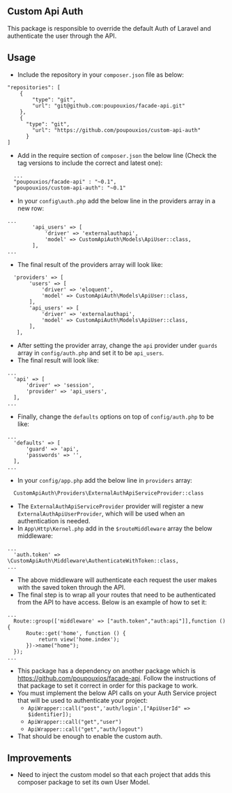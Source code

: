 ## Custom Api Auth

This package is responsible to override the default Auth of Laravel and authenticate the user through the API.

## Usage

* Include the repository in your `composer.json` file as below:
```
"repositories": [
    {
        "type": "git",
        "url": "git@github.com:poupouxios/facade-api.git"
    },
    {
      "type": "git",
    	"url": "https://github.com/poupouxios/custom-api-auth"
	  }
]
```
* Add in the require section of `composer.json` the below line (Check the tag versions to include the correct and latest one):
```
  ...
  "poupouxios/facade-api" : "~0.1",
  "poupouxios/custom-api-auth": "~0.1"
```
* In your `config\auth.php` add the below line in the providers array in a new row:
```
...
        'api_users' => [
            'driver' => 'externalauthapi',
            'model' => CustomApiAuth\Models\ApiUser::class,
        ],
...
```
* The final result of the providers array will look like:
```
  'providers' => [
       'users' => [
           'driver' => 'eloquent',
           'model' => CustomApiAuth\Models\ApiUser::class,
       ],
       'api_users' => [
           'driver' => 'externalauthapi',
           'model' => CustomApiAuth\Models\ApiUser::class,
       ],
   ],
```
* After setting the provider array, change the `api` provider under `guards` array in `config/auth.php` and set it to be `api_users`.
* The final result will look like:
```
...
  'api' => [
      'driver' => 'session',
      'provider' => 'api_users',
  ],
...
```
* Finally, change the `defaults` options on top of `config/auth.php` to be like:
```
...
  'defaults' => [
      'guard' => 'api',
      'passwords' => '',
  ],
...
```
* In your `config/app.php` add the below line in `providers` array:
```
  CustomApiAuth\Providers\ExternalAuthApiServiceProvider::class
```
* The `ExternalAuthApiServiceProvider` provider will register a new `ExternalAuthApiUserProvider`, which will be used when an authentication is needed.
* In `App\Http\Kernel.php` add in the `$routeMiddleware` array the below middleware:
```
...
  'auth.token' => \CustomApiAuth\Middleware\AuthenticateWithToken::class,
...
```
* The above middleware will authenticate each request the user makes with the saved token through the API.
* The final step is to wrap all your routes that need to be authenticated from the API to have access. Below is an example of how to set it:
```
...
  Route::group(['middleware' => ["auth.token","auth:api"]],function (){
      Route::get('home', function () {
          return view('home.index');
      })->name("home");
  });
...
```
* This package has a dependency on another package which is https://github.com/poupouxios/facade-api. Follow the instructions of that package to set it correct in order for this package to work.
* You must implement the below API calls on your Auth Service project that will be used to authenticate your project:
  * ``` ApiWrapper::call("post",'auth/login',["ApiUserId" => $identifier]); ```
  * ``` ApiWrapper::call("get","user") ```
  * ``` ApiWrapper::call("get","auth/logout") ```
* That should be enough to enable the custom auth.

## Improvements

* Need to inject the custom model so that each project that adds this composer package to set its own User Model.
